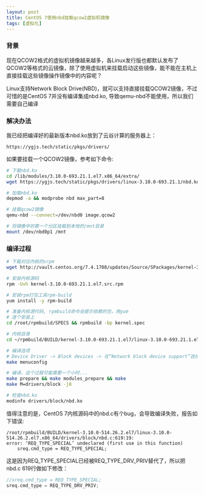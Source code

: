```yaml
---
layout: post
title: CentOS 7使用nbd挂载qcow2虚拟机镜像
tags: [虚拟化]
---
```


### 背景
现在QCOW2格式的虚拟机镜像越来越多，各Linux发行版也都默认发布了QCOW2等格式的云镜像，除了使用虚拟机来挂载启动这些镜像，能不能在主机上直接挂载这些镜像操作镜像中的内容呢？

Linux支持Network Block Drive(NBD)，就可以支持直接挂载QCOW2镜像，不过可惜的是CentOS 7并没有编译集成nbd.ko, 导致qemu-nbd不能使用，所以我们需要自己编译

### 解决办法

我已经把编译好的最新版本nbd.ko放到了云谷计算的服务器上：

`https://ygjs.tech/static/pkgs/drivers/`

如果要挂载一个QCOW2镜像，参考如下命令:

```bash
# 下载nbd.ko
cd /lib/modules/3.10.0-693.21.1.el7.x86_64/extra/ 
wget https://ygjs.tech/static/pkgs/drivers/linux-3.10.0-693.21.1/nbd.ko

# 加载nbd.ko
depmod -a && modprobe nbd max_part=8

# 挂载qcow2镜像
qemu-nbd --connect=/dev/nbd0 image.qcow2

# 将镜像中的第一个分区挂载到本地的/mnt目录
mount /dev/nbd0p1 /mnt
```

### 编译过程
```bash
# 下载对应内核的srpm
wget http://vault.centos.org/7.4.1708/updates/Source/SPackages/kernel-3.10.0-693.21.1.el7.src.rpm

# 安装内核源码
rpm -Uvh kernel-3.10.0-693.21.1.el7.src.rpm

# 安装rpm打包工具rpm-build
yum install -y rpm-build

# 准备内核源代码, rpmbuild命令会提示依赖的包，用yum
# 逐个安装上
cd /root/rpmbuild/SPECS && rpmbuild -bp kernel.spec

# 内核目录
cd ~/rpmbuild/BUILD/kernel-3.10.0-693.21.1.el7/linux-3.10.0-693.21.1.el7.x86_64/

# 编译选项
# Device Driver -> Block devices -> 在“Network block device support”选择M
make menuconfig

# 编译，这个过程可能需要一个小时...
make prepare && make modules_prepare && make
make M=drivers/block -j8

# 检查nbd.ko
modinfo drivers/block/nbd.ko
```
值得注意的是，CentOS 7内核源码中的nbd.c有个bug，会导致编译失败，报告如下错误:
```
/root/rpmbuild/BUILD/kernel-3.10.0-514.26.2.el7/linux-3.10.0-514.26.2.el7.x86_64/drivers/block/nbd.c:619:19: 
error: ‘REQ_TYPE_SPECIAL’ undeclared (first use in this function) 
    sreq.cmd_type = REQ_TYPE_SPECIAL; 
```

这是因为REQ_TYPE_SPECIAL已经被REQ_TYPE_DRV_PRIV替代了，所以把nbd.c 619行做如下修改：

``` c
//sreq.cmd_type = REQ_TYPE_SPECIAL;
sreq.cmd_type = REQ_TYPE_DRV_PRIV;
```


